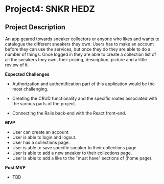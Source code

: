 # Project4: SNKR HEDZ 



## Project Description ##

An app geared towards sneaker collectors or anyone who likes and wants to catalogue the different sneakers they own. Users has to make an account before they can use the services, but once they do they are able to do a number of things. Once logged in they are able to create a collection list of all the sneakers they own, their pricing, description, picture and a little review of it.


**Expected Challenges**
&nbsp;
* Authorization and authentification part of this application would be the most challenging. 

* Creating the CRUD functionality and the specific routes associated with the various parts of the project.

* Connecting the Rails back-end with the React front-end.
&nbsp;
&nbsp;
&nbsp;



**MVP**
* User can create an account.
* User is able to login and logout.
* User has a collections page.
* User is able to save specific sneaker to their collections page.
* User is able to add a new sneaker to their collections page.
* User is able to add a like to the "must have" sections of (home page).

**Post MVP**
* TBD





